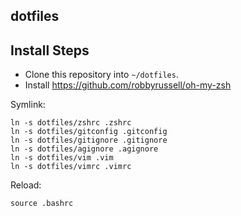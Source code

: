 ## dotfiles

## Install Steps

* Clone this repository into `~/dotfiles`.
* Install https://github.com/robbyrussell/oh-my-zsh

Symlink:
```
ln -s dotfiles/zshrc .zshrc
ln -s dotfiles/gitconfig .gitconfig
ln -s dotfiles/gitignore .gitignore
ln -s dotfiles/agignore .agignore
ln -s dotfiles/vim .vim
ln -s dotfiles/vimrc .vimrc
```

Reload:
```
source .bashrc
```
